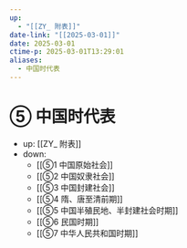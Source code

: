 ```yaml
---
up:
  - "[[ZY_ 附表]]"
date-link: "[[2025-03-01]]"
date: 2025-03-01
ctime-p: 2025-03-01T13:29:01
aliases:
  - 中国时代表
---
```


# ⑤ 中国时代表

- up: [[ZY_ 附表]]
- down:	
	- [[⑤1 中国原始社会]]
	- [[⑤2 中国奴隶社会]]
	- [[⑤3 中国封建社会]]
	- [[⑤4 隋、唐至清前期]]
	- [[⑤5 中国半殖民地、半封建社会时期]]
	- [[⑤6 民国时期]]
	- [[⑤7 中华人民共和国时期]]
	
